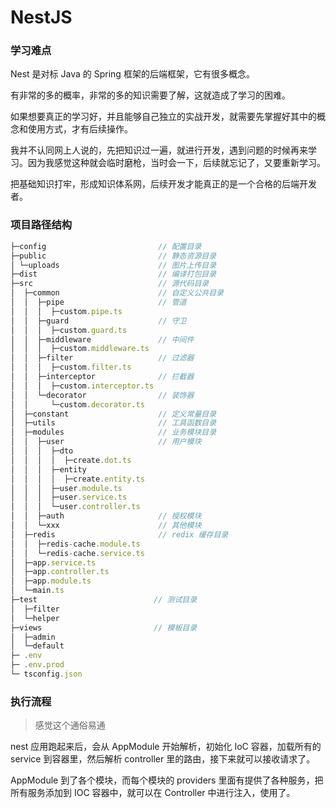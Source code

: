 # NestJS

### 学习难点

Nest 是对标 Java 的 Spring 框架的后端框架，它有很多概念。

有非常的多的概率，非常的多的知识需要了解，这就造成了学习的困难。

如果想要真正的学习好，并且能够自己独立的实战开发，就需要先掌握好其中的概念和使用方式，才有后续操作。

我并不认同网上人说的，先把知识过一遍，就进行开发，遇到问题的时候再来学习。因为我感觉这种就会临时磨枪，当时会一下，后续就忘记了，又要重新学习。

把基础知识打牢，形成知识体系网，后续开发才能真正的是一个合格的后端开发者。

### 项目路径结构

```ts
├─config                         // 配置目录
├─public                         // 静态资源目录
│ └─uploads                      // 图片上传目录
├─dist                           // 编译打包目录
├─src                            // 源代码目录
│  ├─common                      // 自定义公共目录
│  │  ├─pipe                     // 管道
│  │  │  ├─custom.pipe.ts
│  │  ├─guard                    // 守卫
│  │  │  ├─custom.guard.ts
│  │  ├─middleware               // 中间件
│  │  │  ├─custom.middleware.ts
│  │  ├─filter                   // 过滤器
│  │  │  ├─custom.filter.ts
│  │  ├─interceptor              // 拦截器
│  │  │  ├─custom.interceptor.ts
│  │  └─decorator                // 装饰器
│  │     └─custom.decorator.ts
│  ├─constant                    // 定义常量目录
│  ├─utils                       // 工具函数目录
│  ├─modules                     // 业务模块目录
│  │  ├─user                     // 用户模块
│  │  │  ├─dto
│  │  │  │  ├─create.dot.ts
│  │  │  ├─entity
│  │  │  │  ├─create.entity.ts
│  │  │  ├─user.module.ts
│  │  │  ├─user.service.ts
│  │  │  └─user.controller.ts
│  │  ├─auth                     // 授权模块
│  │  └─xxx                      // 其他模块
│  ├─redis                       // redix 缓存目录
│  │  ├─redis-cache.module.ts
│  │  └─redis-cache.service.ts
│  ├─app.service.ts
│  ├─app.controller.ts
│  ├─app.module.ts
│  └─main.ts
├─test                          // 测试目录
│  ├─filter
│  └─helper
├─views                         // 模板目录
│  ├─admin
│  └─default
├─ .env
├─ .env.prod
└─ tsconfig.json
```

### 执行流程

> 感觉这个通俗易通

nest 应用跑起来后，会从 AppModule 开始解析，初始化 IoC 容器，加载所有的 service 到容器里，然后解析 controller 里的路由，接下来就可以接收请求了。

AppModule 到了各个模块，而每个模块的 providers 里面有提供了各种服务，把所有服务添加到 IOC 容器中，就可以在 Controller 中进行注入，使用了。
